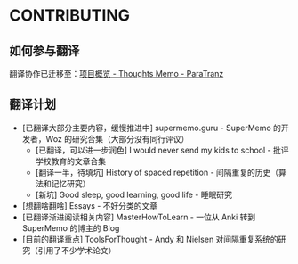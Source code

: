 # CONTRIBUTING

## 如何参与翻译

翻译协作已迁移至：[项目概览 - Thoughts Memo - ParaTranz](https://paratranz.cn/projects/3131)

## 翻译计划

- [已翻译大部分主要内容，缓慢推进中] supermemo.guru - SuperMemo 的开发者，Woz 的研究合集（大部分没有同行评议）
  - [已翻译，可以进一步润色] I would never send my kids to school - 批评学校教育的文章合集
  - [翻译一半，待填坑] History of spaced repetition - 间隔重复的历史（算法和记忆研究）
  - [新坑] Good sleep, good learning, good life - 睡眠研究
- [想翻啥翻啥] Essays - 不好分类的文章
- [已翻译渐进阅读相关内容] MasterHowToLearn - 一位从 Anki 转到 SuperMemo 的博主的 Blog
- [目前的翻译重点] ToolsForThought - Andy 和 Nielsen 对间隔重复系统的研究（引用了不少学术论文）


